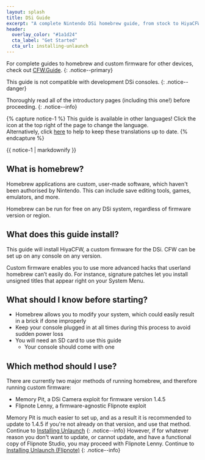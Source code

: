 ```yaml
---
layout: splash
title: DSi Guide
excerpt: "A complete Nintendo DSi homebrew guide, from stock to HiyaCFW."
header:
  overlay_color: "#1a1d24"
  cta_label: "Get Started"
  cta_url: installing-unlaunch
---
```


For complete guides to homebrew and custom firmware for other devices, check out [CFW.Guide](https://cfw.guide).
{: .notice--primary}

This guide is not compatible with development DSi consoles.
{: .notice--danger}

Thoroughly read all of the introductory pages (including this one!) before proceeding.
{: .notice--info}

{% capture notice-1 %}
This guide is available in other languages!
Click the <i class="fa fa-language" aria-hidden="true"></i> icon at the top right of the page to change the language.    
Alternatively, click [here](https://crowdin.com/project/dsi-guide) to help to keep these translations up to date.
{% endcapture %}

<div class="notice--info">{{ notice-1 | markdownify }}</div>

## What is homebrew?

Homebrew applications are custom, user-made software, which haven't been authorised by Nintendo. This can include save editing tools, games, emulators, and more.

Homebrew can be run for free on any DSi system, regardless of firmware version or region.

## What does this guide install?

This guide will install HiyaCFW, a custom firmware for the DSi. CFW can be set up on any console on any version.

Custom firmware enables you to use more advanced hacks that userland homebrew can’t easily do. For instance, signature patches let you install unsigned titles that appear right on your System Menu.

## What should I know before starting?

- Homebrew allows you to modify your system, which could easily result in a brick if done improperly
- Keep your console plugged in at all times during this process to avoid sudden power loss
- You will need an SD card to use this guide
  - Your console should come with one

## Which method should I use?

There are currently two major methods of running homebrew, and therefore running custom firmware:
- Memory Pit, a DSi Camera exploit for firmware version 1.4.5
- Flipnote Lenny, a firmware-agnostic Flipnote exploit

Memory Pit is much easier to set up, and as a result it is recommended to update to 1.4.5 if you're not already on that version, and use that method.
Continue to [Installing Unlaunch](installing-unlaunch)
{: .notice--info}
However, if for whatever reason you don't want to update, or cannot update, and have a functional copy of Flipnote Studio, you may proceed with Flipnote Lenny.
Continue to [Installing Unlaunch (Flipnote)](installing-unlaunch-legacy)
{: .notice--info}

